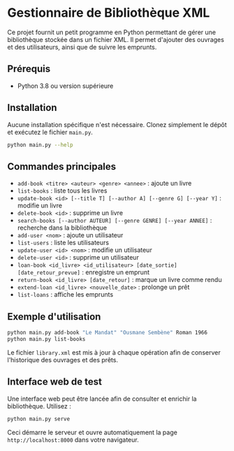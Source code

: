 # Gestionnaire de Bibliothèque XML

Ce projet fournit un petit programme en Python permettant de gérer une bibliothèque stockée dans un fichier XML. Il permet d'ajouter des ouvrages et des utilisateurs, ainsi que de suivre les emprunts.

## Prérequis
- Python 3.8 ou version supérieure

## Installation
Aucune installation spécifique n'est nécessaire. Clonez simplement le dépôt et exécutez le fichier `main.py`.

```bash
python main.py --help
```

## Commandes principales
- `add-book <titre> <auteur> <genre> <annee>` : ajoute un livre
- `list-books` : liste tous les livres
- `update-book <id> [--title T] [--author A] [--genre G] [--year Y]` : modifie un livre
- `delete-book <id>` : supprime un livre
- `search-books [--author AUTEUR] [--genre GENRE] [--year ANNEE]` : recherche dans la bibliothèque
- `add-user <nom>` : ajoute un utilisateur
- `list-users` : liste les utilisateurs
- `update-user <id> <nom>` : modifie un utilisateur
- `delete-user <id>` : supprime un utilisateur
- `loan-book <id_livre> <id_utilisateur> [date_sortie] [date_retour_prevue]` : enregistre un emprunt
- `return-book <id_livre> [date_retour]` : marque un livre comme rendu
- `extend-loan <id_livre> <nouvelle_date>` : prolonge un prêt
- `list-loans` : affiche les emprunts

## Exemple d'utilisation
```bash
python main.py add-book "Le Mandat" "Ousmane Sembène" Roman 1966
python main.py list-books
```

Le fichier `library.xml` est mis à jour à chaque opération afin de conserver l'historique des ouvrages et des prêts.

## Interface web de test

Une interface web peut être lancée afin de consulter et enrichir la bibliothèque. Utilisez :

```bash
python main.py serve
```

Ceci démarre le serveur et ouvre automatiquement la page `http://localhost:8000` dans votre navigateur.
